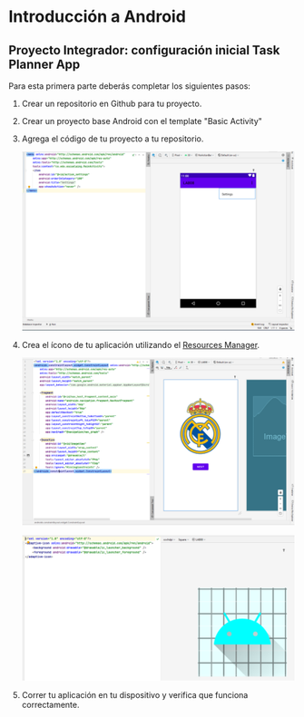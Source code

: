 # Introducción a Android

## Proyecto Integrador: configuración inicial Task Planner App

Para esta primera parte deberás completar los siguientes pasos:

1. Crear un repositorio en Github para tu proyecto.
2. Crear un proyecto base Android con el template "Basic Activity"
3. Agrega el código de tu proyecto a tu repositorio.

    ![](img/img-1.PNG)

4. Crea el ícono de tu aplicación utilizando el [Resources Manager](https://developer.android.com/studio/write/resource-manager).

    ![img2](img/img-2.PNG)

    ![img3](img/img-3.PNG)

5. Correr tu aplicación en tu dispositivo y verifica que funciona correctamente.
